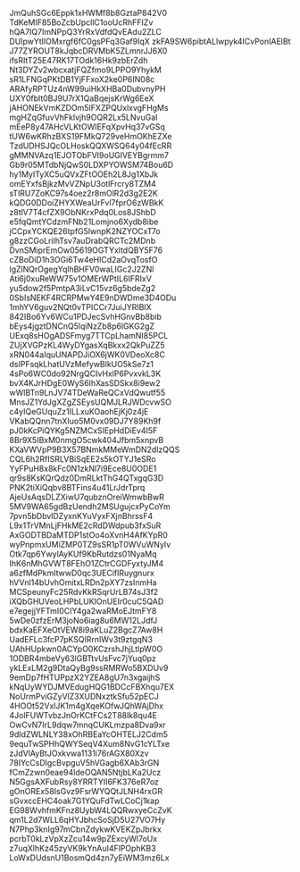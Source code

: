 JmQuhSGc6Eppk1xHWMf8b8GztaP842V0
TdKeMIF85BoZcbUpcllC1ooUcRhFFIZv
hQA7IQ7ImNPpQ3YrRxVdfdQvEAdu2ZLC
DUlpwYtIlOMxrgf6fC0gsPFq3Gaf9IqX
zkFA9SW6pibtALlwpyk4ICvPonIAElBt
J77ZYROUT8kJqbcDRVMbK5ZLmnrJJ6X0
ifsRItT25E47RK17TOdk16Hk9zbErZdh
Nt3DYZv2wbcxatjFQZfmo9LPPO9YhykM
sR1LFNGqPKtDB1YjFFxoX2ke0P6IN08c
ARAfyRPTUz4nW99uiHkXHBa0DubvnyPH
UXY0fblt0BJ9U7rX1QaBqejsKrWg6EeX
jAHONEkVmKZDOm5IFXZPQUxlxvgFHgMs
mgHZqGfuvVhFklvjh9OQR2Lx5LNvuGaI
mEeP8y47AHcVLKtOWIEFqXpvHq37vGSq
tUW6wKRhzBXS19FMkQ729veHmOKhEZXe
TzdUDHSJQcOLHoskQQXWSQ64y04fEcRR
gMMNVAzq1EJOTObFVI9oUGlVEYBgrmm7
Gb9r05MTdbNjQwS0LDXPYOWSM74Bou6D
hy1MyITyXC5uQVxZFtOOEh2L8Jg1XbJk
omEYxfsBjkzMvVZNpU3otlFrcry8TZM4
sTlRU7ZoKC97s4oez2r8mOlR2d3g2E2K
kQDG0DDoiZHYXWeaUrFvl7fprO6zWBkK
z8tlV7T4cfZX9ObNKrxPdq0Los8JShbD
e5fqQmtYCdzmFNb21Lomjno6Xydb8ibe
jCCpxYCKQE26tpfG5lwnpK2NZYOCxT7o
g8zzCGoLrilhTsv7auDrabQRCTc2MDnb
DvnSMiprEmOw05619OGTYxltdQBY5F76
cZBoDiD1h3OGi6Tw4eHlCd2aOvqTosfO
lgZlNQrOgegYqlhBHFV0waLIGc2J2ZNl
Ati6j0xuReWW75v1OMErWPtIL6IFRIxV
yu5dow2f5PmtpA3iLvC15vz6g5bdeZg2
0SbIsNEKF4RCRPMwY4E9nDWDme3D4ODu
1mhYV6guv2NQt0vTPICCr7JuiJYRIBIX
842IBo6Yv6WCu1PDJecSvhHGnvBb8bib
bEys4jgztDNCnQ5lqiNzZb8p6lGKG2gZ
UExq8sHOgADSFmyg7TTCpLhamNI85PCL
ZUjXVGPzKL4WyDYgasXqBkxx2QkPuZZ5
xRN044aIquUNAPDJiOX6jWK0VDeoXc8C
dsIPFsqkLhatUVzMefywBlkUO5kSe7z1
4sPo6WC0do92NrgQCIvHxlP6PvxvkL3K
bvX4KJrHDgE0WyS6lhXasSDSkx8i9ew2
wWlBTn9LnJV74TDeWaReQCxVdQwutf55
MnsJZ1YdJgXZgZSEysUQMJLRJWDcvwSO
c4yIQeGUquZz1ILLxuKOaohEjKj0z4jE
VKabQQnn7tnXIuo5M0vx09DJ7Y89Kh9f
pJ0kKcPiQYKg5NZMCxSlEpHdDiEv4I5F
8Br9X5IBxM0nmgO5cwk404Jfbm5xnpvB
KXaVWVpP9B3X57BNmkMMeWmDN2dlzQQS
CQL6h2RfISRLVBiSqEE2s5kOTYJ1eSRo
YyFPuH8x8kFc0N1zkNl7i9Ece8U0ODE1
qr9s8KsKQrQdz0DmRLktThG4QTxgqG3D
PNK2tiXiQqbv8BTFins4u41LrJdrTprq
AjeUsAqsDLZXiwU7qubznOreiWmwbBwR
5MV9WA65gdBzUendh2MSUgujcxPyCoYm
7pvn5bDbvlDZyxnKYuVyxFXjnBhrssF4
L9x1TrVMnLjFHkME2cRdDWdpub3fxSuR
AxGODTBDaMTDP1stOo4oXvnH4AfKYpR0
wyPnpmxUMiZMP0TZ9sSR1pT0WVuWNyIv
Otk7qp6YwylAyKUf9KbRutdzs01NyaMq
IhK6nMhGVWT8FEhO1ZCtrCGDFyxtyJM4
a6zfMdPkmItwwD0qc3UECiflRuygnurx
hVVnl14bUvhOmitxLRDn2pXY7zsInmHa
MCSpeunyFc25RdvKkRSqrUrLB74sJ3f2
iXQbGHUVeoLHPbLUKIOnUEIr0cuC5QAD
e7egejjYFTmI0CIY4ga2waRMoEJtmFY8
5wDe0zfzErM3joNo6iag8u6MW12LJdfJ
bdxKaEFXeOtVEW8i9aKLuZ2BgcZ7Aw8H
UadEFLc3fcP7pKSQlRrnIWv3t9ztgqN3
UAhHUpkwn0ACYpO0KCzrshJhjLtlpW0O
1ODBR4mbeVy63lGBTtvUsFvc7jYuq0pz
ykLExLM2g9DtaQyBg9ssRMRWo5BXDUv9
9emDp7fHTUPpzX2YZEA8gU7n3xgaijhS
kNqUyWYDJMVEdugHQG1BDCcFBXhqu7EX
NoUrmPviGZyVlZ3XUDNxztkSfu52pECJ
4HOOt52VxlJK1m4gXqeKOfwJQhWAjDhx
4JolFUWTvbzJnOrKCtFCs2T88lk8qu4E
OwCvN7IrL9dqw7mnqCUKLmzpa8Dva9xr
9dIdZWLNLY38xOhRBEaYcOHTELJ2Cdm5
9equTwSPHhQWYSeqV4Xum8NvG1cYLTxe
zJdVlAyBtJOxkvwa1131i76rAGX80Xzv
78IYcCsDlgcBvpguV5hVGagb6XAb3rGN
fCmZzwn0eae94ldeOQAN5NtjbLKa2Ucz
N5GgsAXFubRsy8YRRTYII6FK376eR7oz
gOnOREx58IsGvz9FsrWYQQtJLNH4rxGR
sGvxccEHC4oak7G1YQuFdTwLCoCj1kap
EG98WvhfmKFnz8UybW4LQQRwxyeCcZvK
qm1L2d7WLL6qHYJbhcSoSjD5U27VO7Hy
N7Php3knIg97mCbnZdykwKVEKZpJbrkx
pcrbT0kLzVpXzZcu14w9pZExcyWl7oUx
z7uqXlhKz45zyVK9kYnAuI4FlPOphKB3
LoWxDUdsnU1BosmQd4zn7yEiWM3mz6Lx
